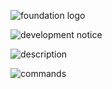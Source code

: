 ![foundation logo](https://www.vindere.us/img/header.png)

![development notice](https://www.vindere.us/img/dev_notice.png)

![description](https://www.vindere.us/img/description.png)

![commands](https://www.vindere.us/img/command.png)
